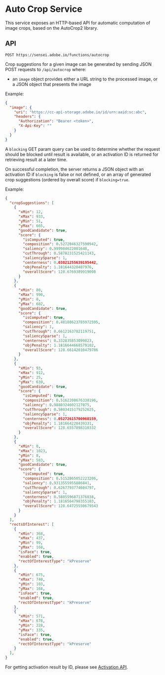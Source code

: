 # Auto Crop Service

This service exposes an HTTP-based API for automatic computation of image crops, based on the AutoCrop2 library.


## API

`POST https://sensei.adobe.io/functions/autocrop`

Crop suggestions for a given image can be generated by sending JSON POST requests to `/api/autocrop` where:

* an `image` object provides either a URL string to the processed image, or a JSON object that presents the image

Example:

```json
{
  "image": {
    "uri": "https://cc-api-storage.adobe.io/id/urn:aaid:sc:abc",
    "headers": {
      "Authorization": "Bearer <token>",
      "X-Api-Key": ""
    }
  }
}
```

A `blocking` GET param query can be used to determine whether the request should be blocked until result is available, or an activation ID is returned for retrieving result at a later time.

On successful completion, the server returns a JSON object with an activation ID if `blocking` is false or not defined, or an array of generated crop suggestions (ordered by overall score) if `blocking=true`.

Example:

```json
{
  "cropSuggestions": [
    {
      "xMin": 12,
      "xMax": 933,
      "yMin": 51,
      "yMax": 665,
      "goodCandidate": true,
      "score": {
        "isComputed": true,
        "composition": 0.5272046327590942,
        "saliency": 0.999984622001648,
        "cutThrough": 0.5878231525421143,
        "saliencySparse": 1,
        "centerness": 0.03821255639195442,
        "objPenalty": 1.181644320487976,
        "overallScore": 128.6769389919098
      }
    },
    {
      "xMin": 80,
      "xMax": 990,
      "yMin": 0,
      "yMax": 682,
      "goodCandidate": true,
      "score": {
        "isComputed": true,
        "composition": 0.48188623785972595,
        "saliency": 1,
        "cutThrough": 0.6612163782119751,
        "saliencySparse": 1,
        "centerness": 0.332835853099823,
        "objPenalty": 1.1816644668579102,
        "overallScore": 128.66142010479786
      }
    },
    {
      "xMin": 93,
      "xMax": 912,
      "yMin": 25,
      "yMax": 639,
      "goodCandidate": true,
      "score": {
        "isComputed": true,
        "composition": 0.5162208676338196,
        "saliency": 0.9880324602127075,
        "cutThrough": 0.5803415179252625,
        "saliencySparse": 1,
        "centerness": 0.05272615700960159,
        "objPenalty": 1.181664228439331,
        "overallScore": 128.6557898310332
      }
    },
    {
      "xMin": 0,
      "xMax": 1023,
      "yMin": 8,
      "yMax": 583,
      "goodCandidate": true,
      "score": {
        "isComputed": true,
        "composition": 0.5152865052223206,
        "saliency": 0.9313555955886841,
        "cutThrough": 0.6267793774604797,
        "saliencySparse": 1,
        "centerness": 0.5885596871376038,
        "objPenalty": 1.1816564798355103,
        "overallScore": 128.64725550679543
      }
    }
  ],
  "rectsOfInterest": [
    {
      "xMin": 368,
      "xMax": 437,
      "yMin": 99,
      "yMax": 168,
      "isFace": true,
      "enabled": true,
      "rectOfInterestType": "kPreserve"
    },
    {
      "xMin": 675,
      "xMax": 740,
      "yMin": 103,
      "yMax": 168,
      "isFace": true,
      "enabled": true,
      "rectOfInterestType": "kPreserve"
    },
    {
      "xMin": 571,
      "xMax": 678,
      "yMin": 228,
      "yMax": 335,
      "isFace": true,
      "enabled": true,
      "rectOfInterestType": "kPreserve"
    }
  ],
}
```  

For getting activation result by ID, please see [Activation API](activation.md).
